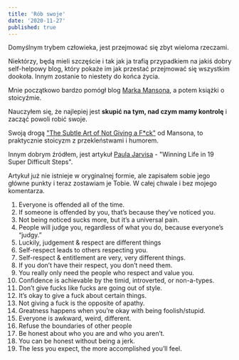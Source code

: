 ```yaml
---
title: 'Rób swoje'
date: '2020-11-27'
published: true
---
```


Domyślnym trybem człowieka, jest przejmować się zbyt wieloma rzeczami.

Niektórzy, będą mieli szczęście i tak jak ja trafią przypadkiem na jakiś dobry self-helpowy blog, który pokaże im jak przestać przejmować się wszystkim dookoła. Innym zostanie to niestety do końca życia.

Mnie początkowo bardzo pomógł blog [Marka Mansona](https://markmanson.net/), a potem książki o stoicyźmie.

Nauczyłem się, że najlepiej jest **skupić na tym, nad czym mamy kontrolę** i zacząć powoli robić swoje.

Swoją drogą ["The Subtle Art of Not Giving a F*ck"](https://www.goodreads.com/book/show/28257707-the-subtle-art-of-not-giving-a-f-ck/) od Mansona, to praktycznie stoicyzm z przekleństwami i humorem.

Innym dobrym źródłem, jest artykuł [Paula Jarvisa](https://pjrvs.com/) - "Winning Life in 19 Super Difficult Steps".

Artykuł już nie istnieje w oryginalnej formie, ale zapisałem sobie jego główne punkty i teraz zostawiam je Tobie. W całej chwale i bez mojego komentarza.

1. Everyone is offended all of the time.
1. If someone is offended by you, that’s because they’ve noticed you.
1. Not being noticed sucks more, but it’s a universal pain.
1. People will judge you, regardless of what you do, because everyone’s “judgy.”
1. Luckily, judgement & respect are different things
1. Self-respect leads to others respecting you.
1. Self-respect & entitlement are very, very different things.
1. If you don’t have their respect, you don’t need them.
1. You really only need the people who respect and value you.
1. Confidence is achievable by the timid, introverted, or non-a-types.
1. Don’t give fucks like fucks are going out of style.
1. It’s okay to give a fuck about certain things.
1. Not giving a fuck is the opposite of apathy.
1. Greatness happens when you’re okay with being foolish/stupid.
1. Everyone is awkward, weird, different.
1. Refuse the boundaries of other people
1. Be honest about who you are and who you aren’t.
1. You can be honest without being a jerk.
1. The less you expect, the more accomplished you’ll feel.
